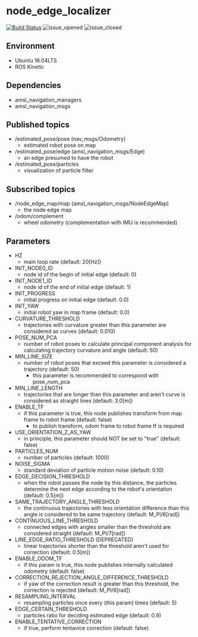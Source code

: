 # node_edge_localizer
[![Build Status](https://travis-ci.org/amslabtech/node_edge_localizer.svg?branch=master)](https://travis-ci.org/amslabtech/node_edge_localizer)
![issue_opened](https://img.shields.io/github/issues/amslabtech/node_edge_localizer.svg)
![issue_closed](https://img.shields.io/github/issues-closed/amslabtech/node_edge_localizer.svg)

## Environment
- Ubuntu 16.04LTS
- ROS Kinetic

## Dependencies
- amsl_navigation_managers
- amsl_navigation_msgs

## Published topics
- /estimated_pose/pose (nav_msgs/Odometry)
  - estimated robot pose on map
- /estimated_pose/edge (amsl_navigation_msgs/Edge)
  - an edge presumed to have the robot
- /estimated_pose/particles
  - visualization of particle filter
## Subscribed topics
- /node_edge_map/map (amsl_navigation_msgs/NodeEdgeMap)
  - the node edge map
- /odom/complement
  - wheel odometry (complementation with IMU is recommended)

## Parameters
- HZ
  - main loop rate (default: 20[Hz])
- INIT_NODE0_ID
  - node id of the begin of initial edge (default: 0)
- INIT_NODE1_ID
  - node id of the end of initial edge (default: 1)
- INIT_PROGRESS
  - initial progress on initial edge (default: 0.0)
- INIT_YAW
  - initial robot yaw in map frame (default: 0.0)
- CURVATURE_THRESHOLD
  - trajectories with curvature greater than this parameter are considered as curves (default: 0.010)
- POSE_NUM_PCA
  - number of robot poses to calculate principal component analysis for calculating trajectory curvature and angle (default: 50)
- MIN_LINE_SIZE
  - number of robot poses that exceed this parameter is considered a trajectory (default: 50)
    - this parameter is recommended to correspond with pose_num_pca
- MIN_LINE_LENGTH
  - trajectories that are longer than this parameter and aren't curve is considered as straight lines (default: 3.0[m])
- ENABLE_TF
  - if this parameter is true, this node publishes transform from map frame to robot frame (default: false)
    - to publish transform, odom frame to robot frame tf is required
- USE_ORIENTATION_Z_AS_YAW
  - in principle, this parameter should NOT be set to "true" (default: false)
- PARTICLES_NUM
  - number of particles (default: 1000)
- NOISE_SIGMA
  - standard deviation of particle motion noise (default: 0.10)
- EDGE_DECISION_THRESHOLD
  - when the robot passes the node by this distance, the particles determine the next edge according to the robot's orientation (default: 0.5[m])
- SAME_TRAJECTORY_ANGLE_THRESHOLD
  - the continuous trajectories with less orientation difference than this angle is considered to be same trajectory (default: M_PI/6[rad])
- CONTINUOUS_LINE_THRESHOLD
  - connected edges with angles smaller than the threshold are considered straight (default: M_PI/7[rad])
- LINE_EDGE_RATIO_THRESHOLD (DEPRECATED)
  - linear trajectories shorter than the threshold aren't used for correction (default: 0.5[m])
- ENABLE_ODOM_TF
  - if this param is true, this node publishes internally calculated odometry (default: false)
- CORRECTION_REJECTION_ANGLE_DIFFERENCE_THRESHOLD
  - if yaw of the correction result is greater than this threshold, the correction is rejected (default: M_PI/6[rad])
- RESAMPLING_INTERVAL
  - resampling particles once every (this param) times (default: 5)
- EDGE_CERTAIN_THRESHOLD
  - particles ratio for deciding estimated edge (default: 0.9)
- ENABLE_TENTATIVE_CORRECTION
  - if true, perform tentavice correction (default: false)

